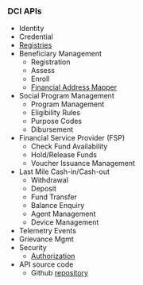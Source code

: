 ### DCI APIs

 * Identity
 * Credential
 * [Registries](https://spdci.github.io/standards/release/html/registry_core_api_v1_0.0.0.html)
* Beneficiary Management
    * Registration
    * Assess
    * Enroll
    * [Financial Address Mapper](https://g2p-connect.github.io/specs/release/html/mapper_core_api_v1.0.0.html)
* Social Program Management
    * Program Management
    * Eligibility Rules
    * Purpose Codes
    * Dibursement
* Financial Service Provider (FSP) 
    * Check Fund Availability
    * Hold/Release Funds
    * Voucher Issuance Management
* Last Mile Cash-in/Cash-out
    * Withdrawal
    * Deposit
    * Fund Transfer
    * Balance Enquiry
    * Agent Management
    * Device Management
* Telemetry Events
* Grievance Mgmt
* Security
    * [Authorization](https://spdci.github.io/standards/release/html/auth_core_api_v1_0.0.0.html)
* API source code
    * Github [repository](https://spdci.github.io/standards/src)
